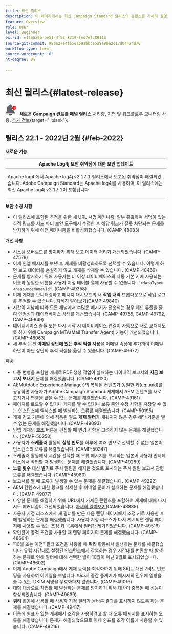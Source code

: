 ```yaml
---
title: 최신 릴리스
description: 이 페이지에서는 최신 Campaign Standard 릴리스의 콘텐츠를 자세히 설명합니다
feature: Overview
role: User
level: Beginner
exl-id: e1f55a9b-be51-4f57-8719-fed7efc89113
source-git-commit: 98aa27e4fb5eab9abbce5a9a9ba2c17d04424d70
workflow-type: tm+mt
source-wordcount: '0'
ht-degree: 0%

---
```



# 최신 릴리스{#latest-release}

![Campaign 컨트롤 패널](assets/do-not-localize/cp-icon.png) **새로운 Campaign 컨트롤 패널 릴리스** 처리량, 지연 및 워크플로우 모니터링 사용. [추가 정보](https://experienceleague.adobe.com/docs/control-panel/using/release-notes.html?lang=ko){target=&quot;_blank&quot;}.

## 릴리스 22.1 - 2022년 2월 {#feb-2022}

**새로운 기능**

<table> 
<thead> 
<tr> 
<th> <strong>Apache Log4j 보안 취약점에 대한 보안 업데이트</strong><br /> </th> 
</tr> 
</thead> 
<tbody> 
<tr> 
<td>
<p>Apache log4j에서 Apache log4j v2.17.1 릴리스에서 보고된 취약점이 해결되었습니다. Adobe Campaign Standard는 Apache log4j를 사용하며, 이 릴리스에는 최신 Apache log4j v2.17.1이 포함됩니다 </p>
</td> 
</tr> 
</tbody> 
</table>

**보안 수정 사항**

* 이 릴리스에 포함된 추적을 위한 새 URL 서명 메커니즘. 일부 유효하며 서명이 있는 추적 링크를 서드 파티 보안 도구에서 수정한 후 해당 링크가 잘못 차단되는 문제를 방지하기 위해 이전 메커니즘을 비활성화했습니다. (CAMP-48983)

**개선 사항**

* 시스템 오버로드를 방지하기 위해 보고 데이터 처리가 개선되었습니다. (CAMP-47578)
* 이제 인앱 메시지를 보낸 후 게재를 비활성화하도록 선택할 수 있습니다. 이렇게 하면 보고 데이터를 손실하지 않고 게재를 삭제할 수 있습니다. (CAMP-48469)
* 문제를 방지하기 위해 사용자는 더 이상 데이터베이스의 자동 기본 키에 사용되는 이름과 동일한 이름을 사용자 지정 테이블 열에 사용할 수 없습니다. `"<dataType><resourceName>Id"`. (CAMP-49358)
* 이제 게재를 모니터링하고 메시지 대시보드의 새 **작업 내역** 드롭다운으로 작업 로그를 추적할 수 있습니다. [자세히 알아보기](../../sending/using/monitoring-a-delivery.md)(CAMP-49840)
* 시간이 지남에 따라 모든 채널에서 수많은 메시지가 전송되는 경우 데드 튜플을 줄여 안정성과 데이터베이스 상태를 개선했습니다. (CAMP-49755, CAMP-49792, CAMP-49849)
* 데이터베이스 충돌 또는 다시 시작 시 데이터베이스 연결이 자동으로 새로 고쳐지도록 하기 위해 Campaign MTA(Mail Transfer Agent) 기능이 개선되었습니다. (CAMP-48063)
* 새 추적 옵션 **이메일 상단에 있는 추적 픽셀 사용**&#x200B;을 이메일 속성에 추가하여 이메일 하단이 아닌 상단의 추적 픽셀을 옮길 수 있습니다. (CAMP-49672)

**패치**

* 다중 변형을 포함한 게재로 PDF 생성 작업이 실패하는 다이내믹 보고서의 **지금 보고서 보내기** 문제를 해결했습니다. (CAMP-49120)
* AEM(Adobe Experience Manager)의 복제된 컨텐츠가 동일한 키(cq:uuid)를 공유하면 사용자가 Adobe Campaign Standard 게재에서 AEM 컨텐츠를 새로 고치거나 연결을 끊을 수 없는 문제를 해결했습니다. (CAMP-49161)
* 페이지를 로드할 수 없거나 게재를 열 수 없거나 보류 중인 수정 사항을 저장할 수 없는 인스턴스에 액세스할 때 발생하는 오류를 해결했습니다. (CAMP-50195)
* 게재 경고 기준에 의해 적용된 필드 **게재 필터**&#x200B;가 채워지지 않은 경우 해당 기준을 열 수 없는 문제를 해결했습니다. (CAMP-49093)
* 인앱 게재의 **보조** 버튼을 편집할 때 변경 사항을 고려하지 않는 문제를 해결했습니다. (CAMP-50250)
* 사용자가 **스케줄러** 활동의 **실행 빈도**&#x200B;를 하루에 여러 번으로 선택할 수 없는 일본어 인스턴스의 오류를 해결했습니다. (CAMP-50247)
* 스케줄러 활동에서 시간을 선택할 때 오류 메시지를 표시하는 일본어 사용자 인터페이스에서 작업할 때 발생하는 문제를 해결했습니다. (CAMP-49289)
* **노출 횟수** 대신 **열기**&#x200B;로 푸시 알림을 해지한 것으로 표시되는 푸시 알림 보고서 관련 오류를 해결했습니다. (CAMP-45980)
* 보고서를 열 때 오류가 발생할 수 있는 문제를 해결했습니다. (CAMP-49222)
* AEM 컨텐츠에 대한 링크를 삭제한 후 이메일 준비가 실패하는 문제를 해결했습니다. (CAMP-49877)
* 다양한 문제를 해결하기 위해 URL에서 가져온 콘텐츠를 포함하여 게재에 대해 다시 시도 메커니즘이 개선되었습니다. [자세히 알아보기](../../designing/using/using-existing-content.md#retrieving-content-from-a-url-automatically-at-preparation-time)(CAMP-48888)
* 사용자 지정 리소스에서 새 필터를 만든 다음 랜딩 페이지에서 조정 키로 사용한 후에 발생하는 문제를 해결했습니다. 사용자 지정 리소스가 다시 게시되면 랜딩 페이지에 사용할 수 있는 조정 키 목록에서 필터가 제거되었습니다. (CAMP-49516)
* 확인란에 동적 조건을 사용할 때 랜딩 페이지의 문제를 해결했습니다. (CAMP-48604)
* &quot;10월 또는 이전&quot; 필터 조건을 사용할 때 **쿼리** 활동에서 발생하는 문제를 해결했습니다. 유럽 시간대로 설정된 인스턴스에서 작업하는 경우 시간대를 변환할 때 발생하는 문제로 인해 필터에 대해 선택한 월이 10월이 아닌 9월로 표시되었습니다. (CAMP-48602)
* 이제 Adobe Campaign에서 게재 능력을 최적화하기 위해 8비트 대신 7비트 인코딩을 사용하여 이메일을 보냅니다. 따라서 중간 중계기가 메시지의 진위에 영향을 줄 수 있는 DKIM 서명을 무효화하지 않습니다. (CAMP-49016)
* 대형 대상으로 작업할 때 발생하는 문제를 방지하기 위해 대상이 중복될 때 성능이 향상되었습니다. (CAMP-49639)
* **쿼리** 활동에 사용할 때 사용자 지정 필터가 올바른 결과를 표시하지 않도록 하는 문제를 해결했습니다. (CAMP-49417)
* 이름에 쉼표가 있는 게재에서 조각을 사용하려고 할 때 오류 메시지를 표시하는 오류를 해결했습니다. 문제가 해결되었으므로 이제 쉼표를 조각 이름에 사용할 수 있습니다. (CAMP-49216)

